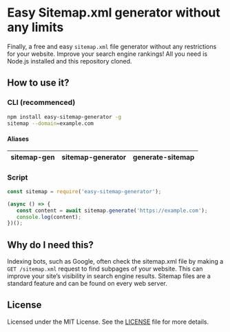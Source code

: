 # Easy Sitemap.xml generator without any limits
Finally, a free and easy `sitemap.xml` file generator without any restrictions for your website. Improve your search engine rankings!
All you need is Node.js installed and this repository cloned.


## How to use it?
### CLI (recommenced)
```bash
npm install easy-sitemap-generator -g
sitemap --domain=example.com
```
#### Aliases
| sitemap-gen | sitemap-generator | generate-sitemap |
|-------------|-------------------|------------------|

### Script
```js
const sitemap = require('easy-sitemap-generator');

(async () => {
   const content = await sitemap.generate('https://example.com');
   console.log(content);
})();
```


## Why do I need this?
Indexing bots, such as Google, often check the sitemap.xml file by making a `GET /sitemap.xml` request to find subpages of your website.
This can improve your site’s visibility in search engine results. Sitemap files are a standard feature and can be found on every web server.

## License
Licensed under the MIT License. See the [LICENSE](LICENSE) file for more details.